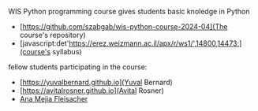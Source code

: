 WIS Python programming course gives students basic knoledge in Python

* [https://github.com/szabgab/wis-python-course-2024-04](The course's repository)
* [javascript:det'https://erez.weizmann.ac.il/apx/r/ws1/',14800,14473;](course's syllabus)

fellow students participating in the course:

* [https://yuvalbernard.github.io](Yuval Bernard)
* [https://avitalrosner.github.io](Avital Rosner)
* [Ana Mejia Fleisacher](https://anitamf.github.io)
